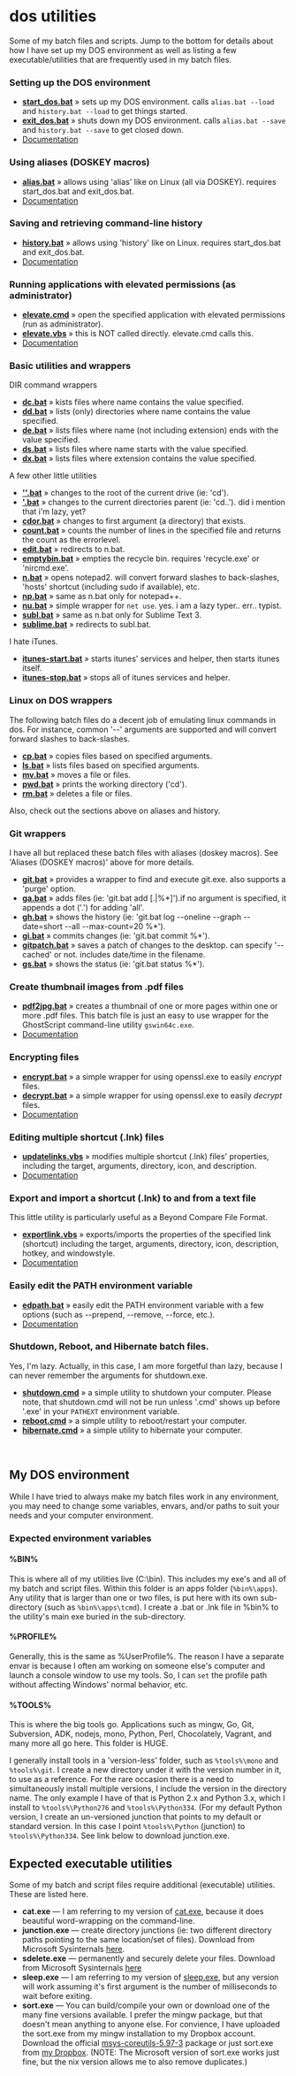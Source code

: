 dos utilities
=============

Some of my batch files and scripts. Jump to the bottom for details about how I have set up my DOS environment as well as listing a few executable/utilities that are frequently used in my batch files.

### Setting up the DOS environment

* [__start_dos.bat__](https://github.com/kodybrown/dos/blob/master/start_dos.bat) » sets up my DOS environment. calls `alias.bat --load` and `history.bat --load` to get things started.
* [__exit_dos.bat__](https://github.com/kodybrown/dos/blob/master/exit_dos.bat) » shuts down my DOS environment. calls `alias.bat --save` and `history.bat --save` to get closed down.
* [Documentation](https://github.com/kodybrown/dos/blob/master/start_dos.bat.md)

### Using aliases (DOSKEY macros)

* [__alias.bat__](https://github.com/kodybrown/dos/blob/master/alias.bat) » allows using 'alias' like on Linux (all via DOSKEY). requires start_dos.bat and exit_dos.bat.
* [Documentation](https://github.com/kodybrown/dos/blob/master/alias.bat.md)

### Saving and retrieving command-line history

* [__history.bat__](https://github.com/kodybrown/dos/blob/master/history.bat) » allows using 'history' like on Linux. requires start_dos.bat and exit_dos.bat.
* [Documentation](https://github.com/kodybrown/dos/blob/master/history.bat.md)

### Running applications with elevated permissions (as administrator)

* [__elevate.cmd__](https://github.com/kodybrown/dos/blob/master/elevate.cmd) » open the specified application with elevated permissions (run as administrator).
* [__elevate.vbs__](https://github.com/kodybrown/dos/blob/master/elevate.vbs) » this is NOT called directly. elevate.cmd calls this.
* [Documentation](https://github.com/kodybrown/dos/blob/master/elevate.md)

### Basic utilities and wrappers

DIR command wrappers

* [__dc.bat__](https://github.com/kodybrown/dos/blob/master/dc.bat) » kists files where name contains the value specified.
* [__dd.bat__](https://github.com/kodybrown/dos/blob/master/dd.bat) » lists (only) directories where name contains the value specified.
* [__de.bat__](https://github.com/kodybrown/dos/blob/master/de.bat) » lists files where name (not including extension) ends with the value specified.
* [__ds.bat__](https://github.com/kodybrown/dos/blob/master/ds.bat) » lists files where name starts with the value specified.
* [__dx.bat__](https://github.com/kodybrown/dos/blob/master/dx.bat) » lists files where extension contains the value specified.

A few other little utilities

* [__''.bat__](https://github.com/kodybrown/dos/blob/master/''.bat) » changes to the root of the current drive (ie: 'cd\').
* [__'.bat__](https://github.com/kodybrown/dos/blob/master/'.bat) » changes to the current directories parent (ie: 'cd..'). did i mention that i'm lazy, yet?
* [__cdor.bat__](https://github.com/kodybrown/dos/blob/master/cdor.bat) » changes to first argument (a directory) that exists.
* [__count.bat__](https://github.com/kodybrown/dos/blob/master/count.bat) » counts the number of lines in the specified file and returns the count as the errorlevel.
* [__edit.bat__](https://github.com/kodybrown/dos/blob/master/edit.bat) » redirects to n.bat.
* [__emptybin.bat__](https://github.com/kodybrown/dos/blob/master/emptybin.bat) » empties the recycle bin. requires 'recycle.exe' or 'nircmd.exe'.
* [__n.bat__](https://github.com/kodybrown/dos/blob/master/n.bat) » opens notepad2. will convert forward slashes to back-slashes, 'hosts' shortcut (including sudo if available), etc.
* [__np.bat__](https://github.com/kodybrown/dos/blob/master/np.bat) » same as n.bat only for notepad++.
* [__nu.bat__](https://github.com/kodybrown/dos/blob/master/nu.bat) » simple wrapper for `net use`. yes. i am a lazy typer.. err.. typist.
* [__subl.bat__](https://github.com/kodybrown/dos/blob/master/subl.bat) » same as n.bat only for Sublime Text 3.
* [__sublime.bat__](https://github.com/kodybrown/dos/blob/master/sublime.bat) » redirects to subl.bat.

I hate iTunes.

* [__itunes-start.bat__](https://github.com/kodybrown/dos/blob/master/itunes-start.bat) » starts itunes' services and helper, then starts itunes itself.
* [__itunes-stop.bat__](https://github.com/kodybrown/dos/blob/master/itunes-stop.bat) » stops all of itunes services and helper.

### Linux on DOS wrappers

The following batch files do a decent job of emulating linux commands in dos.
For instance, common '--' arguments are supported and will convert forward slashes to back-slashes.

* [__cp.bat__](https://github.com/kodybrown/dos/blob/master/cp.bat) » copies files based on specified arguments.
* [__ls.bat__](https://github.com/kodybrown/dos/blob/master/ls.bat) » lists files based on specified arguments.
* [__mv.bat__](https://github.com/kodybrown/dos/blob/master/mv.bat) » moves a file or files.
* [__pwd.bat__](https://github.com/kodybrown/dos/blob/master/pwd.bat) » prints the working directory ('cd').
* [__rm.bat__](https://github.com/kodybrown/dos/blob/master/rm.bat) » deletes a file or files.

Also, check out the sections above on aliases and history.

### Git wrappers

I have all but replaced these batch files with aliases (doskey macros). See 'Aliases (DOSKEY macros)' above for more details.

* [__git.bat__](https://github.com/kodybrown/dos/blob/master/git.bat) » provides a wrapper to find and execute git.exe. also supports a 'purge' option.
* [__ga.bat__](https://github.com/kodybrown/dos/blob/master/ga.bat) » adds files (ie: 'git.bat add [.|%*]').if no argument is specified, it appends a dot ('.') for adding 'all'.
* [__gh.bat__](https://github.com/kodybrown/dos/blob/master/gh.bat) » shows the history (ie: 'git.bat log --oneline --graph --date=short --all --max-count=20 %*').
* [__gi.bat__](https://github.com/kodybrown/dos/blob/master/gi.bat) » commits changes (ie: 'git.bat commit %*').
* [__gitpatch.bat__](https://github.com/kodybrown/dos/blob/master/gitpatch.bat) » saves a patch of changes to the desktop. can specify '--cached' or not. includes date/time in the filename.
* [__gs.bat__](https://github.com/kodybrown/dos/blob/master/gs.bat) » shows the status (ie: 'git.bat status %*').

### Create thumbnail images from .pdf files

* [__pdf2jpg.bat__](https://github.com/kodybrown/dos/blob/master/pdf2jpg.bat) » creates a thumbnail of one or more pages within one or more .pdf files. This batch file is just an easy to use wrapper for the GhostScript command-line utility `gswin64c.exe`.
* [Documentation](https://github.com/kodybrown/dos/blob/master/pdf2jpg.bat.md)

### Encrypting files

* [__encrypt.bat__](https://github.com/kodybrown/dos/blob/master/encrypt.bat) » a simple wrapper for using openssl.exe to easily _encrypt_ files.
* [__decrypt.bat__](https://github.com/kodybrown/dos/blob/master/decrypt.bat) » a simple wrapper for using openssl.exe to easily _decrypt_ files.
* [Documentation](https://github.com/kodybrown/dos/blob/master/encrypt.bat.md)

### Editing multiple shortcut (.lnk) files

* [__updatelinks.vbs__](https://github.com/kodybrown/dos/blob/master/updatelinks.vbs) » modifies multiple shortcut (.lnk) files' properties, including the target, arguments, directory, icon, and description.
* [Documentation](https://github.com/kodybrown/dos/blob/master/updatelinks.vbs.md)

### Export and import a shortcut (.lnk) to and from a text file

This little utility is particularly useful as a Beyond Compare File Format.

* [__exportlink.vbs__](https://github.com/kodybrown/dos/blob/master/exportlink.vbs) » exports/imports the properties of the specified link (shortcut) including the target, arguments, directory, icon, description, hotkey, and windowstyle.
* [Documentation](https://github.com/kodybrown/dos/blob/master/exportlink.vbs.md)

### Easily edit the PATH environment variable

* [__edpath.bat__](https://github.com/kodybrown/dos/blob/master/edpath.bat) » easily edit the PATH environment variable with a few options (such as --prepend, --remove, --force, etc.).
* [Documentation](https://github.com/kodybrown/dos/blob/master/edpath.bat.md)

### Shutdown, Reboot, and Hibernate batch files.

Yes, I'm lazy. Actually, in this case, I am more forgetful than lazy, because I can never remember the arguments for shutdown.exe.

* [__shutdown.cmd__](https://github.com/kodybrown/dos/blob/master/shutdown.cmd) » a simple utility to shutdown your computer. Please note, that shutdown.cmd will not be run unless '.cmd' shows up before '.exe' in your `PATHEXT` environment variable.
* [__reboot.cmd__](https://github.com/kodybrown/dos/blob/master/reboot.cmd) » a simple utility to reboot/restart your computer.
* [__hibernate.cmd__](https://github.com/kodybrown/dos/blob/master/hibernate.cmd) » a simple utility to hibernate your computer.


<p>&nbsp;</p>

## My DOS environment


While I have tried to always make my batch files work in any environment, you may need to change some variables, envars, and/or paths to suit your needs and your computer environment.

### Expected environment variables

#### __%BIN%__

This is where all of my utilities live (C:\bin). This includes my exe's and all of my batch and script files. Within this folder is an apps folder (`%bin%\apps`). Any utility that is larger than one or two files, is put here with its own sub-directory (such as `%bin%\apps\tcmd`). I create a .bat or .lnk file in %bin% to the utility's main exe buried in the sub-directory.

#### __%PROFILE%__

Generally, this is the same as %UserProfile%. The reason I have a separate envar is because I often am working on someone else's computer and launch a console window to use my tools. So, I can `set` the profile path without affecting Windows' normal behavior, etc.

#### __%TOOLS%__

This is where the big tools go. Applications such as mingw, Go, Git, Subversion, ADK, nodejs, mono, Python, Perl, Chocolately, Vagrant, and many more all go here. This folder is HUGE.

I generally install tools in a 'version-less' folder, such as `%tools%\mono` and `%tools%\git`. I create a new directory under it with the version number in it, to use as a reference. For the rare occasion there is a need to simultaneously install multiple versions, I include the version in the directory name. The only example I have of that is Python 2.x and Python 3.x, which I install to `%tools%\Python276` and `%tools%\Python334`. (For my default Python version, I create an un-versioned junction that points to my default or standard version. In this case I point `%tools%\Python` (junction) to `%tools%\Python334`. See link below to download junction.exe.

## Expected executable utilities

Some of my batch and script files require additional (executable) utilities. These are listed here.

* __cat.exe__ — I am referring to my version of [cat.exe](https://github.com/kodybrown/cat), because it does beautiful word-wrapping on the command-line.
* __junction.exe__ — create directory junctions (ie: two different directory paths pointing to the same location/set of files). Download from Microsoft Sysinternals [here](http://technet.microsoft.com/en-us/sysinternals/bb896768.aspx).
* __sdelete.exe__ — permanently and securely delete your files. Download from Microsoft Sysinternals [here](http://technet.microsoft.com/en-us/sysinternals/bb897443.aspx)
* __sleep.exe__ — I am referring to my version of [sleep.exe](https://github.com/kodybrown/sleep), but any version will work assuming it's first argument is the number of milliseconds to wait before exiting.
* __sort.exe__ — You can build/compile your own or download one of the many fine versions available. I prefer the mingw package, but that doesn't mean anything to anyone else. For convience, I have uploaded the sort.exe from my mingw installation to my Dropbox account. Download the official [msys-coreutils-5.97-3](http://sourceforge.net/projects/mingw/files/MSYS/Base/coreutils/coreutils-5.97-3/) package or just sort.exe from [my Dropbox](https://dl.dropboxusercontent.com/u/123747/utils/sort.exe). (NOTE: The Microsoft version of sort.exe works just fine, but the nix version allows me to also remove duplicates.)

